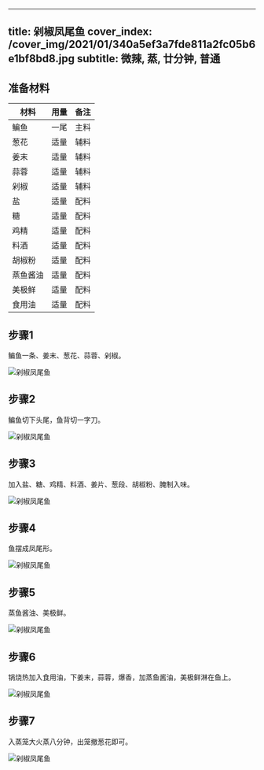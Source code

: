 
---
title: 剁椒凤尾鱼
cover_index: /cover_img/2021/01/340a5ef3a7fde811a2fc05b6e1bf8bd8.jpg
subtitle: 微辣, 蒸, 廿分钟, 普通
---

## 准备材料

| 材料     | 用量 | 备注|
| ------- | ----- | --- |
| 鳊鱼 | 一尾| 主料 |
| 葱花 | 适量| 辅料 |
| 姜末 | 适量| 辅料 |
| 蒜蓉 | 适量| 辅料 |
| 剁椒 | 适量| 辅料 |
| 盐 | 适量| 配料 |
| 糖 | 适量| 配料 |
| 鸡精 | 适量| 配料 |
| 料酒 | 适量| 配料 |
| 胡椒粉 | 适量| 配料 |
| 蒸鱼酱油 | 适量| 配料 |
| 美极鲜 | 适量| 配料 |
| 食用油 | 适量| 配料 |

## 步骤1

鳊鱼一条、姜末、葱花、蒜蓉、剁椒。

![剁椒凤尾鱼](https://i8.meishichina.com/attachment/recipe/201010/201010242142152.jpg?x-oss-process=style/p320) 

## 步骤2

鳊鱼切下头尾，鱼背切一字刀。

![剁椒凤尾鱼](https://i8.meishichina.com/attachment/recipe/201010/201010242148256.jpg?x-oss-process=style/p320) 

## 步骤3

加入盐、糖、鸡精、料酒、姜片、葱段、胡椒粉、腌制入味。

![剁椒凤尾鱼](https://i8.meishichina.com/attachment/recipe/201010/201010242155278.jpg?x-oss-process=style/p320) 

## 步骤4

鱼摆成凤尾形。

![剁椒凤尾鱼](https://i8.meishichina.com/attachment/recipe/201010/201010242200200.jpg?x-oss-process=style/p320) 

## 步骤5

蒸鱼酱油、美极鲜。

![剁椒凤尾鱼](https://i8.meishichina.com/attachment/recipe/201010/201010242205074.jpg?x-oss-process=style/p320) 

## 步骤6

锅烧热加入食用油，下姜末，蒜蓉，爆香，加蒸鱼酱油，美极鲜淋在鱼上。

![剁椒凤尾鱼](https://i8.meishichina.com/attachment/recipe/201010/201010242222403.jpg?x-oss-process=style/p320) 

## 步骤7

入蒸笼大火蒸八分钟，出笼撤葱花即可。

![剁椒凤尾鱼](https://i8.meishichina.com/attachment/recipe/201010/201010242227470.jpg?x-oss-process=style/p320) 


